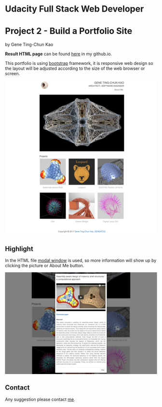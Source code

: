 # Udacity Full Stack Web Developer
# Project 2 - Build a Portfolio Site

by Gene Ting-Chun Kao

**Result HTML page** can be found [here](https://genekao.github.io/udacity-build-a-portfolio-site/) in my github.io.

This portfolio is using [bootstrap](http://getbootstrap.com/) framework, it is responsive web design so the layout will be adjusted according to the size of the web browser or screen.  

![image](/images/layout.png)


## Highlight
In the HTML file [modal window](https://www.w3schools.com/bootstrap/bootstrap_modal.asp) is used, so more information will show up by clicking the picture or About Me button. 

![image](/images/modal-window.png)

## Contact
Any suggestion please contact [me](https://github.com/GeneKao).